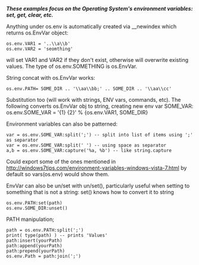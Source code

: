 ***These examples focus on the Operating System's environment variables: set, get, clear, etc.***

Anything under os.env is automatically created via __newindex which 
returns os.EnvVar object:

    os.env.VAR1 = '..\\a\\b'
    os.env.VAR2 = 'seomthing'

will set VAR1 and VAR2 if they don't exist, otherwise will overwrite existing values. The type of 
os.env.SOMETHING is os.EnvVar. 

String concat with os.EnvVar works:

    os.env.PATH= SOME_DIR .. '\\aa\\bb;' .. SOME_DIR .. '\\aa\\cc'

Substitution too (will work with strings, ENV vars, commands, etc). The 
following converts os.EnvVar obj to string, creating new env var SOME_VAR: 
os.env.SOME_VAR = '{1} {2}' % {os.env.VAR1, SOME_DIR}

Environment variables can also be patterned: 

    var = os.env.SOME_VAR:split(';') -- split into list of items using ';' as separator
    var = os.env.SOME_VAR:split(' ') -- using space as separator
    a,b = os.env.SOME_VAR:capture('%a, %b') -- like string.capture

Could export some of the ones mentioned in http://windows7tips.com/environment-variables-windows-vista-7.html by default so vars(os.env) would show them. 

EnvVar can also be un/set with un/set(), particularly useful when setting to 
something that is not a string: set() knows how to convert it to string 

    os.env.PATH:set(path)
    os.env.SOME_DIR:unset() 

PATH manipulation; 

    path = os.env.PATH:split(';')
    print( type(path) ) -- prints 'Values'
    path:insert(yourPath)
    path:append(yourPath)
    path:prepend(yourPath)
    os.env.Path = path:join(';')
